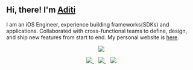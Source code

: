 
<!--
**Aditi3/Aditi3** is a ✨ _special_ ✨ repository because its `README.md` (this file) appears on your GitHub profile.
Here are some ideas to get you started:

<p align="center">
  <a href="https://aditi3.github.io/"><img src="Hi%2C%20I'm%20Aditi.gif"></a>
</p>

-->

## Hi, there! I'm [Aditi](https://aditi3.github.io/)

I am an iOS Engineer, experience building frameworks(SDKs) and applications. Collaborated with cross-functional teams to define, design, and ship new features from start to end. My personal website is [here](https://aditi3.github.io/).
  
<p align="center">
<a href="https://aditi3.github.io/"><img src="https://github-readme-streak-stats.herokuapp.com/?user=aditi3&background=FFFFFF&theme=graywhite&fire=e25822"</a>
  
</br> 
<p align="center">
<a href="mailto:aditi.gvc@gmail.com"><img src="https://img.shields.io/badge/gmail-%23D14836.svg?&style=for-the-badge&logo=gmail&logoColor=white" />   </a>&nbsp;&nbsp;
<a href="https://www.linkedin.com/in/aditi-agrawal-64345974/"><img src="https://img.shields.io/badge/linkedin-%230077B5.svg?&style=for-the-badge&logo=linkedin&logoColor=white" />
</a>&nbsp;&nbsp;
<a href="https://metrics.lecoq.io/about/aditi3"><img src="https://img.shields.io/badge/Metrics-gray?style=for-the-badge&logo=github"</a>
<p>

<!-- <img align="right" src="https://valar-hitcounter.invoke.valar.dev/count?name=aditi3&style=minimal"> -->

<!-- ![Profile views](https://gpvc.arturio.dev/aditi3) -->

